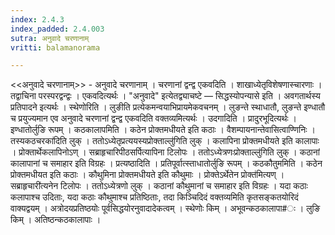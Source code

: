 ```yaml
---
index: 2.4.3
index_padded: 2.4.003
sutra: अनुवादे चरणानाम्‌
vritti: balamanorama

---
```

<<अनुवादे चरणानाम्>> - अनुवादे चरणानाम् । चरणानां द्वन्द्व एकवदिति । शाखाध्येतृविशेषणास्चारणाः । तद्वाचिना परस्परद्वन्द्वः । एकवदित्यर्थः । "अनुवादे" इत्येतद्व्याचष्टे — सिद्धस्योपन्यासे इति । अवगतार्थस्य प्रतिपादने इत्यर्थः । स्थेणोरिति । लुङीति प्रत्येकमन्वयाभिप्रायमेकवचनम् । लुङन्ते स्थाधातौ, लुङन्ते इण्धातौ च प्रयुज्यमान एव अनुवादे चरणानां द्वन्द्व एकवदिति वक्तव्यमित्यर्थः । उदगादिति । प्रादुरभूदित्यर्थः । इण्धातोर्लुङि रूपम् । कठकालापमिति । कठेन प्रोक्तमधीयते इति कठाः । वैशम्पायनान्तेवासित्वाण्णिनिः । तस्यकठचरका॑दिति लुक् । ततोऽध्येतृप्रत्ययस्यप्रोक्ताल्लु॑गिति लुक् । कलापिना प्रोक्तमधीयते इति कालापाः । प्रोक्तार्थेकलापिनोऽण् । सब्राहृचारिपीठसर्पित्यापिना टिलोपः । ततोऽध्येत्रणःप्रोक्ताल्लु॑गिति लुक् । कठानां कालापानां च समाहार इति विग्रहः । प्रत्यष्ठादिति । प्रतिपूर्वात्स्ताधातोर्लुङि रूपम् । कठकौतुममिति । कठेन प्रोक्तमधीयत इति कठाः । कौथुमिना प्रोक्तमधीयते इति कौथुमाः । प्रोक्तेऽर्थेतेन प्रोक्त॑मित्यण् ।सब्राहृचारी॑त्यनेन टिलोपः । ततोऽध्येत्रणो लुक् । कठानां कौथुमानां च समाहार इति विग्रहः । यदा कठाः कलापाश्च उदिताः, यदा कठाः कौथुमाश्च प्रतिष्ठिताः, तदा किञ्चिदिदं वक्तव्यमिति कृतसङ्कतयोरिदं वाक्यद्वयम् । अत्रोदयप्रतिष्ठयोः पूर्वसिद्धयोरनुवादादेकत्वम् । स्थेणोः किम्  । अभूवन्कठकालापा#ः । लुङि किम्  । अतिष्ठन्कठकालापाः ।